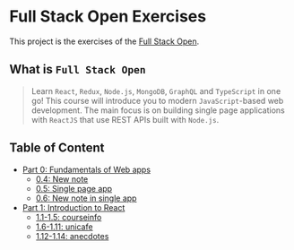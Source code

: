 # Full Stack Open Exercises

This project is the exercises of the [Full Stack Open](https://fullstackopen.com/).

## What is `Full Stack Open`

> Learn `React`, `Redux`, `Node.js`, `MongoDB`, `GraphQL` and `TypeScript` in one go! This course will introduce you to modern `JavaScript`-based web development. The main focus is on building single page applications with `ReactJS` that use REST APIs built with `Node.js`.

## Table of Content

- [Part 0: Fundamentals of Web apps](./part0)
  - [0.4: New note](part0/0.4.md)
  - [0.5: Single page app](part0/0.5.md)
  - [0.6: New note in single app](part0/0.6.md)
- [Part 1: Introduction to React](./part1)
  - [1.1-1.5: courseinfo](part1/courseinfo)
  - [1.6-1.11: unicafe](part1/unicafe)
  - [1.12-1.14: anecdotes](part1/anecdotes)
